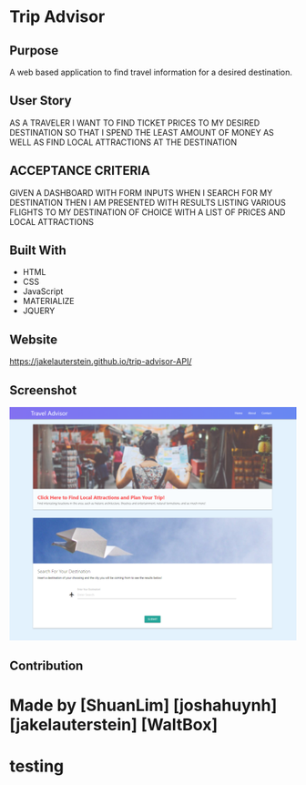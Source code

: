 # Trip Advisor

## Purpose

A web based application to find travel information for a desired destination. 

## User Story

AS A TRAVELER 
I WANT TO FIND TICKET PRICES TO MY DESIRED DESTINATION
SO THAT I SPEND THE LEAST AMOUNT OF MONEY AS WELL AS FIND LOCAL ATTRACTIONS AT THE DESTINATION

## ACCEPTANCE CRITERIA 

GIVEN A DASHBOARD WITH FORM INPUTS
WHEN I SEARCH FOR MY DESTINATION
THEN I AM PRESENTED WITH RESULTS LISTING VARIOUS FLIGHTS TO MY DESTINATION OF CHOICE WITH A LIST OF PRICES AND LOCAL ATTRACTIONS

## Built With

- HTML
- CSS
- JavaScript
- MATERIALIZE
- JQUERY

## Website

https://jakelauterstein.github.io/trip-advisor-API/

## Screenshot
![](./assets/Images/screenshot.PNG)


## Contribution

Made by [ShuanLim] [joshahuynh] [jakelauterstein] [WaltBox]
=======
# testing
